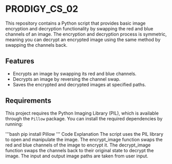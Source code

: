 # PRODIGY_CS_02

This repository contains a Python script that provides basic image encryption and decryption functionality by swapping the red and blue channels of an image. The encryption and decryption process is symmetric, meaning you can decrypt an encrypted image using the same method by swapping the channels back.

## Features

- Encrypts an image by swapping its red and blue channels.
- Decrypts an image by reversing the channel swap.
- Saves the encrypted and decrypted images at specified paths.

## Requirements

This project requires the Python Imaging Library (PIL), which is available through the `Pillow` package. You can install the required dependencies by running:

'''bash
pip install Pillow
'''
Code Explanation
The script uses the PIL library to open and manipulate the image.
The encrypt_image function swaps the red and blue channels of the image to encrypt it.
The decrypt_image function swaps the channels back to their original state to decrypt the image.
The input and output image paths are taken from user input.
